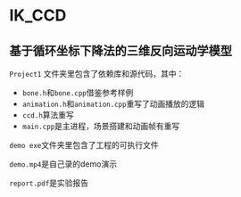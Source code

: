 # IK_CCD

## 基于循环坐标下降法的三维反向运动学模型

`Project1` 文件夹里包含了依赖库和源代码，其中：

* `bone.h`和`bone.cpp`借鉴参考样例
* `animation.h`和`animation.cpp`重写了动画播放的逻辑
* `ccd.h`算法重写
* `main.cpp`是主进程，场景搭建和动画帧有重写

`demo exe`文件夹里包含了工程的可执行文件

`demo.mp4`是自己录的demo演示

`report.pdf`是实验报告